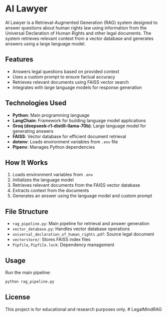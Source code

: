 # AI Lawyer

AI Lawyer is a Retrieval-Augmented Generation (RAG) system designed to answer questions about human rights law using information from the Universal Declaration of Human Rights and other legal documents. The system retrieves relevant context from a vector database and generates answers using a large language model.

## Features
- Answers legal questions based on provided context
- Uses a custom prompt to ensure factual accuracy
- Retrieves relevant documents using FAISS vector search
- Integrates with large language models for response generation

## Technologies Used
- **Python**: Main programming language
- **LangChain**: Framework for building language model applications
- **Groq (deepseek-r1-distill-llama-70b)**: Large language model for generating answers
- **FAISS**: Vector database for efficient document retrieval
- **dotenv**: Loads environment variables from `.env` file
- **Pipenv**: Manages Python dependencies

## How It Works
1. Loads environment variables from `.env`
2. Initializes the language model
3. Retrieves relevant documents from the FAISS vector database
4. Extracts context from the documents
5. Generates an answer using the language model and custom prompt

## File Structure
- `rag_pipeline.py`: Main pipeline for retrieval and answer generation
- `vector_database.py`: Handles vector database operations
- `universal_declaration_of_human_rights.pdf`: Source legal document
- `vectorstore/`: Stores FAISS index files
- `Pipfile`, `Pipfile.lock`: Dependency management

## Usage
Run the main pipeline:
```bash
python rag_pipeline.py
```

## License
This project is for educational and research purposes only.
#   L e g a l M i n d R A G  
 